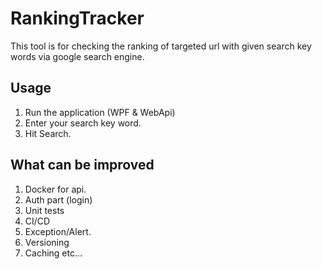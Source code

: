 # RankingTracker
This tool is for checking the ranking of targeted url with given search key words via google search engine.

## Usage

1. Run the application (WPF & WebApi)
2. Enter your search key word.
3. Hit Search.

## What can be improved
1. Docker for api.
2. Auth part (login)
3. Unit tests
4. CI/CD
5. Exception/Alert.
6. Versioning
7. Caching 
etc...